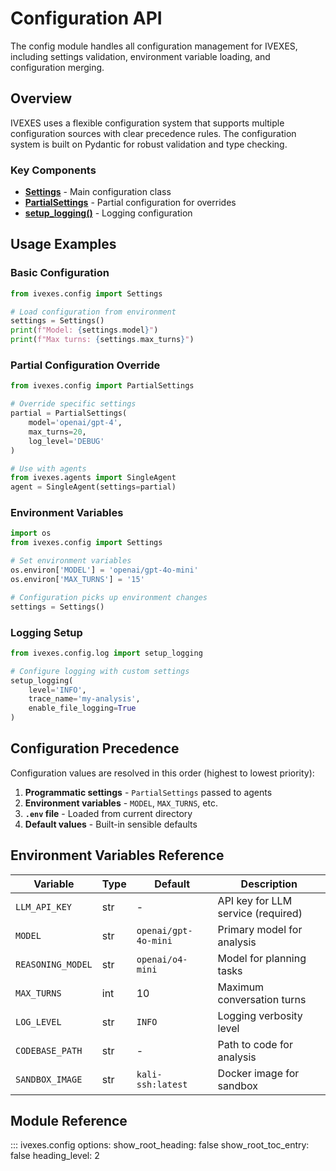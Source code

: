 # Configuration API

The config module handles all configuration management for IVEXES, including settings validation, environment variable loading, and configuration merging.

## Overview

IVEXES uses a flexible configuration system that supports multiple configuration sources with clear precedence rules. The configuration system is built on Pydantic for robust validation and type checking.

### Key Components

- **[Settings](#ivexes.config.settings.Settings)** - Main configuration class
- **[PartialSettings](#ivexes.config.settings.PartialSettings)** - Partial configuration for overrides
- **[setup_logging()](#ivexes.config.log.setup_logging)** - Logging configuration

## Usage Examples

### Basic Configuration

```python
from ivexes.config import Settings

# Load configuration from environment
settings = Settings()
print(f"Model: {settings.model}")
print(f"Max turns: {settings.max_turns}")
```

### Partial Configuration Override

```python
from ivexes.config import PartialSettings

# Override specific settings
partial = PartialSettings(
    model='openai/gpt-4',
    max_turns=20,
    log_level='DEBUG'
)

# Use with agents
from ivexes.agents import SingleAgent
agent = SingleAgent(settings=partial)
```

### Environment Variables

```python
import os
from ivexes.config import Settings

# Set environment variables
os.environ['MODEL'] = 'openai/gpt-4o-mini'
os.environ['MAX_TURNS'] = '15'

# Configuration picks up environment changes
settings = Settings()
```

### Logging Setup

```python
from ivexes.config.log import setup_logging

# Configure logging with custom settings
setup_logging(
    level='INFO',
    trace_name='my-analysis',
    enable_file_logging=True
)
```

## Configuration Precedence

Configuration values are resolved in this order (highest to lowest priority):

1. **Programmatic settings** - `PartialSettings` passed to agents
2. **Environment variables** - `MODEL`, `MAX_TURNS`, etc.
3. **`.env` file** - Loaded from current directory
4. **Default values** - Built-in sensible defaults

## Environment Variables Reference

| Variable | Type | Default | Description |
|----------|------|---------|-------------|
| `LLM_API_KEY` | str | - | API key for LLM service (required) |
| `MODEL` | str | `openai/gpt-4o-mini` | Primary model for analysis |
| `REASONING_MODEL` | str | `openai/o4-mini` | Model for planning tasks |
| `MAX_TURNS` | int | 10 | Maximum conversation turns |
| `LOG_LEVEL` | str | `INFO` | Logging verbosity level |
| `CODEBASE_PATH` | str | - | Path to code for analysis |
| `SANDBOX_IMAGE` | str | `kali-ssh:latest` | Docker image for sandbox |

## Module Reference

::: ivexes.config
    options:
      show_root_heading: false
      show_root_toc_entry: false
      heading_level: 2